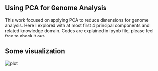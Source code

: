 ## Using PCA for Genome Analysis

This work focused on applying PCA to reduce dimensions for genome analysis. Here I explored with at most first 4 principal components and related knowledge domain. Codes are explained in ipynb file, please feel free to check it out.

## Some visualization

![plot](./images/pipeline.png)
